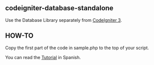 ## codeigniter-database-standalone

Use the Database Library separately from <a href="http://www.codeigniter.com/userguide3/database/index.html">CodeIgniter 3</a>.

## HOW-TO

Copy the first part of the code in sample.php to the top of your script.

You can read the <a href="http://www.micodigophp.com/base-de-datos-de-codeigniter-independiente/">Tutorial</a> in Spanish.